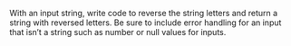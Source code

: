 With an input string, write code to reverse the string letters and return a string with reversed letters. Be sure to include error handling for an input that isn’t a string such as number or null values for inputs.